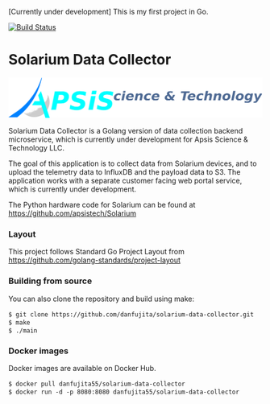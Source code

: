 [Currently under development] This is my first project in Go. 

[![Build Status](https://travis-ci.org/danfujita/solarium-data-collector.svg?branch=master)](https://travis-ci.org/danfujita/solarium-data-collector)

Solarium Data Collector
======
![Alt text](https://github.com/danfujita/danfujita.github.io/blob/master/images/apsis_logo.png)


Solarium Data Collector is a Golang version of data collection backend microservice, which is currently under development for Apsis Science & Technology LLC. 

The goal of this application is to collect data from Solarium devices, and to upload the telemetry data to InfluxDB and the payload data to S3. 
The application works with a separate customer facing web portal service, which is currently under development. 

The Python hardware code for Solarium can be found at https://github.com/apsistech/Solarium

### Layout
This project follows Standard Go Project Layout from https://github.com/golang-standards/project-layout

### Building from source

You can also clone the repository and build using make:

    $ git clone https://github.com/danfujita/solarium-data-collector.git
    $ make
    $ ./main

### Docker images

Docker images are available on Docker Hub.

    $ docker pull danfujita55/solarium-data-collector
    $ docker run -d -p 8080:8080 danfujita55/solarium-data-collector
